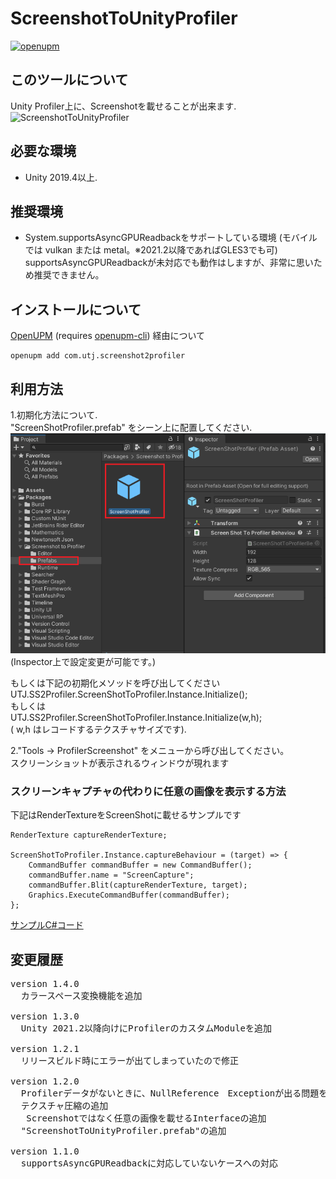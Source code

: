 # ScreenshotToUnityProfiler

[![openupm](https://img.shields.io/npm/v/com.utj.screenshot2profiler?label=openupm&registry_uri=https://package.openupm.com)](https://openupm.com/packages/com.utj.screenshot2profiler/)

## このツールについて
Unity Profiler上に、Screenshotを載せることが出来ます.<br />
![ScreenshotToUnityProfiler](Documentation~/image.gif "ScreenshotToUnityProfiler")

## 必要な環境
- Unity 2019.4以上.<br />

## 推奨環境
- System.supportsAsyncGPUReadbackをサポートしている環境 (モバイルでは vulkan または metal。※2021.2以降であればGLES3でも可)<br />
 supportsAsyncGPUReadbackが未対応でも動作はしますが、非常に思いため推奨できません。<br />

## インストールについて

[OpenUPM](https://openupm.com/packages/com.utj.screenshot2profiler/) (requires [openupm-cli](https://github.com/openupm/openupm-cli#openupm-cli)) 経由について

```
openupm add com.utj.screenshot2profiler
```

## 利用方法
1.初期化方法について. <br />
"ScreenShotProfiler.prefab" をシーン上に配置してください.<br />
![ScreenshotToUnityProfiler](Documentation~/ScreenShotPrefab.png "Place Prefab")<br />
(Inspector上で設定変更が可能です。)<br />

もしくは下記の初期化メソッドを呼び出してください
UTJ.SS2Profiler.ScreenShotToProfiler.Instance.Initialize(); <br />
もしくは <br />
UTJ.SS2Profiler.ScreenShotToProfiler.Instance.Initialize(w,h);<br />
( w,h はレコードするテクスチャサイズです).

2."Tools -> ProfilerScreenshot" をメニューから呼び出してください。 <br />
スクリーンショットが表示されるウィンドウが現れます

### スクリーンキャプチャの代わりに任意の画像を表示する方法
下記はRenderTextureをScreenShotに載せるサンプルです
```
RenderTexture captureRenderTexture;

ScreenShotToProfiler.Instance.captureBehaviour = (target) => {
    CommandBuffer commandBuffer = new CommandBuffer();
    commandBuffer.name = "ScreenCapture";
    commandBuffer.Blit(captureRenderTexture, target);
    Graphics.ExecuteCommandBuffer(commandBuffer);
};
```
[サンプルC#コード](Sample~/SwitchSample.cs)<br />

## 変更履歴
<pre>
version 1.4.0
  カラースペース変換機能を追加

version 1.3.0
  Unity 2021.2以降向けにProfilerのカスタムModuleを追加

version 1.2.1
  リリースビルド時にエラーが出てしまっていたので修正

version 1.2.0
  Profilerデータがないときに、NullReference　Exceptionが出る問題を修正
  テクスチャ圧縮の追加
   Screenshotではなく任意の画像を載せるInterfaceの追加
  "ScreenshotToUnityProfiler.prefab"の追加

version 1.1.0
  supportsAsyncGPUReadbackに対応していないケースへの対応
</pre>
